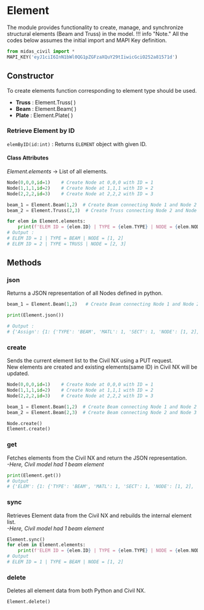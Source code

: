 # Element
The module provides functionality to create, manage, and synchronize structural elements (Beam and Truss) in the model. 
!!! info "Note."
    All the codes below assumes the initial import and MAPI Key definition.

```py
from midas_civil import *
MAPI_KEY('eyJ1ciI6InN1bWl0QG1pZGFzaXQuY29tIiwicGciO252a81571d')
```


## Constructor
To create elements function corresponding to element type should be used. 

* **Truss** : Element.Truss( )   
* **Beam** : Element.Beam( )   
* **Plate** : Element.Plate( )   


### Retrieve Element by ID

`elemByID(id:int)` : Returns `ELEMENT` object with given ID.


#### Class Attributes

*Element.elements* -> List of all elements.

```py
Node(0,0,0,id=1)    # Create Node at 0,0,0 with ID = 1
Node(1,1,1,id=2)    # Create Node at 1,1,1 with ID = 2
Node(2,2,2,id=3)    # Create Node at 2,2,2 with ID = 3

beam_1 = Element.Beam(1,2)  # Create Beam connecting Node 1 and Node 2 (default ID = 1)
beam_2 = Element.Truss(2,3)  # Create Truss connecting Node 2 and Node 3 (default ID = 2)

for elem in Element.elements:
    print(f'ELEM ID = {elem.ID} | TYPE = {elem.TYPE} | NODE = {elem.NODE}')
# Output :
# ELEM ID = 1 | TYPE = BEAM | NODE = [1, 2]
# ELEM ID = 2 | TYPE = TRUSS | NODE = [2, 3]

```


## Methods

### <font style="font-size:0px">Element.</font>json
Returns a JSON representation of all Nodes defined in python.

```py
beam_1 = Element.Beam(1,2)   # Create Beam connecting Node 1 and Node 2

print(Element.json())

# Output :
# {'Assign': {1: {'TYPE': 'BEAM', 'MATL': 1, 'SECT': 1, 'NODE': [1, 2], 'ANGLE': 0}}}

```

### <font style="font-size:0px">Element.</font>create
Sends the current element list to the Civil NX using a PUT request.  
New elements are created and existing elements(same ID) in Civil NX will be updated.

```py
Node(0,0,0,id=1)    # Create Node at 0,0,0 with ID = 1
Node(1,1,1,id=2)    # Create Node at 1,1,1 with ID = 2
Node(2,2,2,id=3)    # Create Node at 2,2,2 with ID = 3

beam_1 = Element.Beam(1,2)  # Create Beam connecting Node 1 and Node 2 (default ID = 1)
beam_2 = Element.Beam(2,3)  # Create Beam connecting Node 2 and Node 3 (default ID = 2)

Node.create()
Element.create()

```

### <font style="font-size:0px">Element.</font>get
Fetches elements  from the Civil NX and return the JSON representation.  
*-Here, Civil model had 1 beam element* 
```py
print(Element.get())
# Output
# {'ELEM': {1: {'TYPE': 'BEAM', 'MATL': 1, 'SECT': 1, 'NODE': [1, 2], 'ANGLE': 0}}}
```

### <font style="font-size:0px">Element.</font>sync
Retrieves Element data from the Civil NX and rebuilds the internal element list.  
*-Here, Civil model had 1 beam element* 
```py
Element.sync()
for elem in Element.elements:
    print(f'ELEM ID = {elem.ID} | TYPE = {elem.TYPE} | NODE = {elem.NODE}')
# Output
# ELEM ID = 1 | TYPE = BEAM | NODE = [1, 2]

```


### <font style="font-size:0px">Element.</font>delete
Deletes all element data from both Python and Civil NX.

```py
Element.delete()
```
